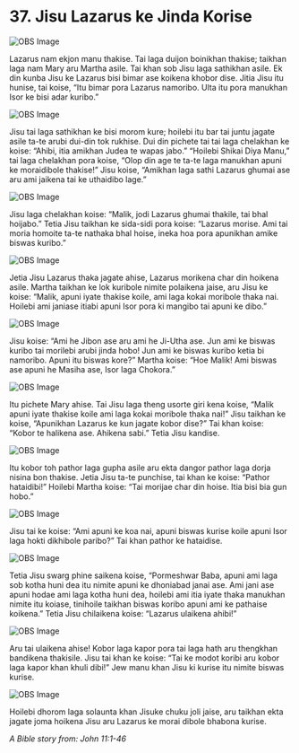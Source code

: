 # 37. Jisu Lazarus ke Jinda Korise

![OBS Image](https://cdn.door43.org/obs/jpg/360px/obs-en-37-01.jpg)

Lazarus nam ekjon manu thakise. Tai laga duijon boinikhan thakise; taikhan laga nam Mary aru Martha asile.  Tai khan sob Jisu laga sathikhan asile. Ek din kunba Jisu ke Lazarus bisi bimar ase koikena khobor dise. Jitia Jisu itu hunise, tai koise, “Itu bimar pora Lazarus namoribo. Ulta itu pora manukhan Isor ke bisi adar kuribo.”

![OBS Image](https://cdn.door43.org/obs/jpg/360px/obs-en-37-02.jpg)

Jisu tai laga sathikhan ke bisi morom kure; hoilebi itu bar tai juntu jagate asile ta-te arubi dui-din tok rukhise. Dui din pichete tai tai laga chelakhan ke koise: “Ahibi, itia amikhan Judea te wapas jabo.” “Hoilebi Shikai Diya Manu,” tai laga chelakhan pora koise, “Olop din age te ta-te laga manukhan apuni ke moraidibole thakise!” Jisu koise, “Amikhan laga sathi Lazarus ghumai ase aru ami jaikena tai ke uthaidibo lage.”

![OBS Image](https://cdn.door43.org/obs/jpg/360px/obs-en-37-03.jpg)

Jisu laga chelakhan koise: “Malik, jodi Lazarus ghumai thakile, tai bhal hoijabo.” Tetia Jisu taikhan ke sida-sidi pora koise: “Lazarus morise. Ami tai moria homoite ta-te nathaka bhal hoise, ineka hoa pora apunikhan amike biswas kuribo.” 

![OBS Image](https://cdn.door43.org/obs/jpg/360px/obs-en-37-04.jpg)

Jetia Jisu Lazarus thaka jagate ahise, Lazarus morikena char din hoikena asile. Martha taikhan ke lok kuribole nimite polaikena jaise, aru Jisu ke koise: “Malik, apuni iyate thakise koile, ami laga kokai moribole thaka nai. Hoilebi ami janiase itiabi apuni Isor pora ki mangibo tai apuni ke dibo.”

![OBS Image](https://cdn.door43.org/obs/jpg/360px/obs-en-37-05.jpg)

Jisu koise: “Ami he Jibon ase aru ami he Ji-Utha ase. Jun ami ke biswas kuribo tai morilebi arubi jinda hobo! Jun ami ke biswas kuribo ketia bi namoribo. Apuni itu biswas kore?” Martha koise: “Hoe Malik! Ami biswas ase apuni he Masiha ase, Isor laga Chokora.”

![OBS Image](https://cdn.door43.org/obs/jpg/360px/obs-en-37-06.jpg)

Itu pichete Mary ahise. Tai Jisu laga theng usorte giri kena koise, “Malik apuni iyate thakise koile ami laga kokai moribole thaka nai!” Jisu taikhan ke koise, “Apunikhan Lazarus ke kun jagate kobor dise?” Tai khan koise:  “Kobor te halikena ase. Ahikena sabi.” Tetia Jisu kandise.

![OBS Image](https://cdn.door43.org/obs/jpg/360px/obs-en-37-07.jpg)

Itu kobor toh pathor laga gupha asile aru ekta dangor pathor laga dorja nisina bon thakise. Jetia Jisu ta-te punchise, tai khan ke koise: “Pathor hataidibi!”  Hoilebi Martha koise: “Tai morijae char din hoise. Itia bisi bia gun hobo.”

![OBS Image](https://cdn.door43.org/obs/jpg/360px/obs-en-37-08.jpg)

Jisu tai ke koise: “Ami apuni ke koa nai, apuni biswas kurise koile apuni Isor laga hokti dikhibole paribo?”  Tai khan pathor ke hataidise.

![OBS Image](https://cdn.door43.org/obs/jpg/360px/obs-en-37-09.jpg)

Tetia Jisu swarg phine saikena koise, “Pormeshwar Baba, apuni ami laga sob kotha huni dea itu nimite apuni ke dhoniabad janai ase. Ami jani ase apuni hodae ami laga kotha huni dea, hoilebi ami itia iyate thaka manukhan nimite itu koiase, tinihoile taikhan biswas koribo apuni ami ke pathaise koikena.” Tetia Jisu chilaikena koise: “Lazarus ulaikena ahibi!”

![OBS Image](https://cdn.door43.org/obs/jpg/360px/obs-en-37-10.jpg)

Aru tai ulaikena ahise! Kobor laga kapor pora tai laga hath aru thengkhan bandikena thakisile.  Jisu tai khan ke koise: “Tai ke modot koribi aru kobor laga kapor khan khuli dibi!” Jew manu khan Jisu ki kurise itu nimite biswas kurise.

![OBS Image](https://cdn.door43.org/obs/jpg/360px/obs-en-37-11.jpg)

Hoilebi dhorom laga solaunta khan Jisuke chuku joli jaise, aru taikhan ekta jagate joma hoikena Jisu aru Lazarus ke morai dibole bhabona kurise.

_A Bible story from: John 11:1-46_

